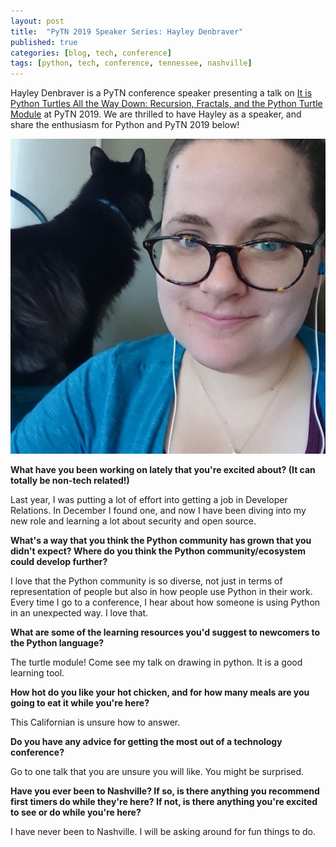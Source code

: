 ```yaml
---
layout: post
title:  "PyTN 2019 Speaker Series: Hayley Denbraver"
published: true
categories: [blog, tech, conference]
tags: [python, tech, conference, tennessee, nashville]
---
```

Hayley Denbraver is a PyTN conference speaker presenting a talk on [It is Python Turtles All the Way Down: Recursion, Fractals, and the Python Turtle Module](https://www.pytennessee.org/talks/it-is-python-turtles-all-the-way-down-recursion-fractals-and-the-python-turtle-module "It is Python Turtles All the Way Down: Recursion, Fractals, and the Python Turtle Module") at PyTN 2019. We are thrilled to have Hayley as a speaker, and share the enthusiasm for Python and PyTN 2019 below!

![Hayley Denbraver](/static/img/speakers/hayley_denbraver.jpg)

**What have you been working on lately that you're excited about? (It can totally be non-tech related!)**

Last year, I was putting a lot of effort into getting a job in Developer Relations. In December I found one, and now I have been diving into my new role and learning a lot about security and open source. 

**What's a way that you think the Python community has grown that you didn't expect? Where do you think the Python community/ecosystem could develop further?**

I love that the Python community is so diverse, not just in terms of representation of people but also in how people use Python in their work. Every time I go to a conference, I hear about how someone is using Python in an unexpected way. I love that. 

**What are some of the learning resources you'd suggest to newcomers to the Python language?**

The turtle module! Come see my talk on drawing in python. It is a good learning tool. 

**How hot do you like your hot chicken, and for how many meals are you going to eat it while you're here?**

This Californian is unsure how to answer. 

**Do you have any advice for getting the most out of a technology conference?**

Go to one talk that you are unsure you will like. You might be surprised. 

**Have you ever been to Nashville? If so, is there anything you recommend first timers do while they're here? If not, is there anything you're excited to see or do while you're here?**

I have never been to Nashville. I will be asking around for fun things to do. 
